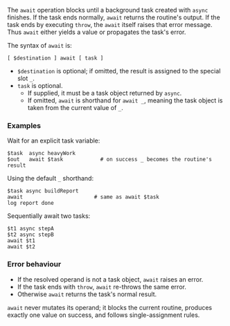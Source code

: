 The `await` operation blocks until a background task created with `async` 
finishes. If the task ends normally, `await` returns the routine's output. If 
the task ends by executing `throw`, the `await` itself raises that error 
message. Thus `await` either yields a value or propagates the task's error.

The syntax of `await` is:

```
[ $destination ] await [ task ]
```

* `$destination` is optional; if omitted, the result is assigned to the special slot `_`.
* `task` is optional.
  * If supplied, it must be a task object returned by `async`.
  * If omitted, `await` is shorthand for `await _`, meaning the task object is taken from the current value of `_`.

### Examples

Wait for an explicit task variable:

```
$task  async heavyWork
$out   await $task            # on success _ becomes the routine's result
```

Using the default `_` shorthand:

```
$task async buildReport
await                       # same as await $task
log report done
```

Sequentially await two tasks:

```
$t1 async stepA
$t2 async stepB
await $t1
await $t2
```

### Error behaviour

* If the resolved operand is not a task object, `await` raises an error.
* If the task ends with `throw`, `await` re-throws the same error.
* Otherwise `await` returns the task's normal result.

`await` never mutates its operand; it blocks the current routine, produces 
exactly one value on success, and follows single-assignment rules.
